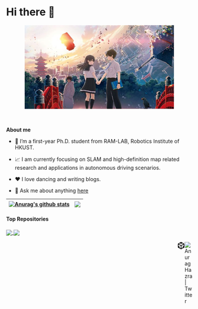 # Hi there 👋

<p align="center"><a href="https://anuraghazra.github.io"><img width="80%" src="./README/200206C03_C8400-5.jpg" /></a></p>

<br />

**About me**

- 💼  I’m a first-year Ph.D. student from RAM-LAB, Robotics Institute of HKUST.

- 📈 I am currently focusing on SLAM and high-definition map related research and applications in autonomous driving scenarios.

- ❤️ I love dancing and writing blogs.

- 💬 Ask me about anything [here](https://github.com/JokerJohn/JokerJohn/issues) 


| <a href="https://github.com/anuraghazra/github-readme-stats"><img align="center" src="https://github-readme-stats.vercel.app/api?username=JokerJohn&show_icons=true&include_all_commits=true&theme=buefy&hide_border=true" alt="Anurag's github stats" /></a> | <a href="https://github.com/anuraghazra/github-readme-stats"><img align="center" src="https://github-readme-stats.vercel.app/api/top-langs/?username=JokerJohn&layout=compact&theme=buefy&hide_border=true" /></a> |
| ------------------------------------------------------------ | ------------------------------------------------------------ |

#### Top Repositories

<a href="https://github.com/JokerJohn/LIO_SAM_6AXIS">
  <img align="center" src="https://github-readme-stats.vercel.app/api/pin/?username=JokerJohn&repo=LIO_SAM_6AXIS&theme=buefy" />
</a>
<a href="https://github.com/JokerJohn/UpdatingHDmapByMonoCamera">
  <img align="center" src="https://github-readme-stats.vercel.app/api/pin/?username=JokerJohn&repo=UpdatingHDmapByMonoCamera&theme=buefy" />
</a>

<br />
<br />

<a href="https://twitter.com/anuraghazru">
  <img align="right" alt="Anurag Hazra | Twitter" width="21px" src="https://raw.githubusercontent.com/anuraghazra/anuraghazra/master/assets/twitter.svg" />
</a>
<a href="https://codesandbox.io/u/anuraghazra">
  <img align="right" alt="Anurag Hazra | CodeSandbox" width="20px" src="https://raw.githubusercontent.com/anuraghazra/anuraghazra/master/assets/codesandbox.svg" />
</a>